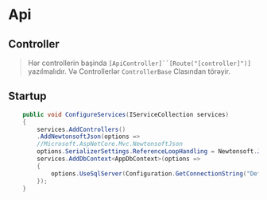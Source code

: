# Api 

## Controller
> Hər controllerin başinda `[ApiController]``[Route("[controller]")]` yazılmalıdır. Və Controllerlər `ControllerBase` Clasından törəyir.


## Startup 
```cs
    public void ConfigureServices(IServiceCollection services)
    {
        services.AddControllers()
        .AddNewtonsoftJson(options =>
        //Microsoft.AspNetCore.Mvc.NewtonsoftJson
        options.SerializerSettings.ReferenceLoopHandling = Newtonsoft.Json.ReferenceLoopHandling.Ignore);
        services.AddDbContext<AppDbContext>(options =>
        {
            options.UseSqlServer(Configuration.GetConnectionString("Default"));
        });
    }
```


